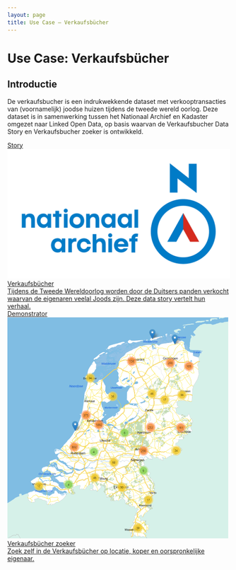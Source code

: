```yaml
---
layout: page
title: Use Case ― Verkaufsbücher
---
```

# Use Case: Verkaufsbücher

## Introductie

De verkaufsbucher is een indrukwekkende dataset met verkooptransacties van (voornamelijk) joodse huizen tijdens de tweede wereld oorlog. 
Deze dataset is in samenwerking tussen het Nationaal Archief en Kadaster omgezet naar Linked Open Data, op basis waarvan de Verkaufsbucher Data Story en Verkaufsbucher zoeker is ontwikkeld.

<div class="cards-wrapper">
  <a href="/stories/verkaufsbucher/index.html">
    <div class="card">
      <div class="card-type">Story</div>
      <img class="card-image" src="/assets/images/Logo_Nationaal_Archief_2018.png">
      <div class="card-title">Verkaufsbücher</div>
      <div class="card-description">Tijdens de Tweede Wereldoorlog worden door de Duitsers panden verkocht waarvan de eigenaren veelal Joods zijn. Deze data story vertelt hun verhaal.</div>
    </div>
  </a>
  <a href="/demonstrators/verkaufsbucher-zoeken">
      <div class="card">
        <div class="card-type">Demonstrator</div>
        <img class="card-image" src="/assets/images/verkaufsbucher-app-tegel-img.png">
        <div class="card-title">Verkaufsbücher zoeker</div>
        <div class="card-description">Zoek zelf in de Verkaufsbücher op locatie, koper en oorspronkelijke eigenaar.</div>
      </div>
    </a>
</div>

